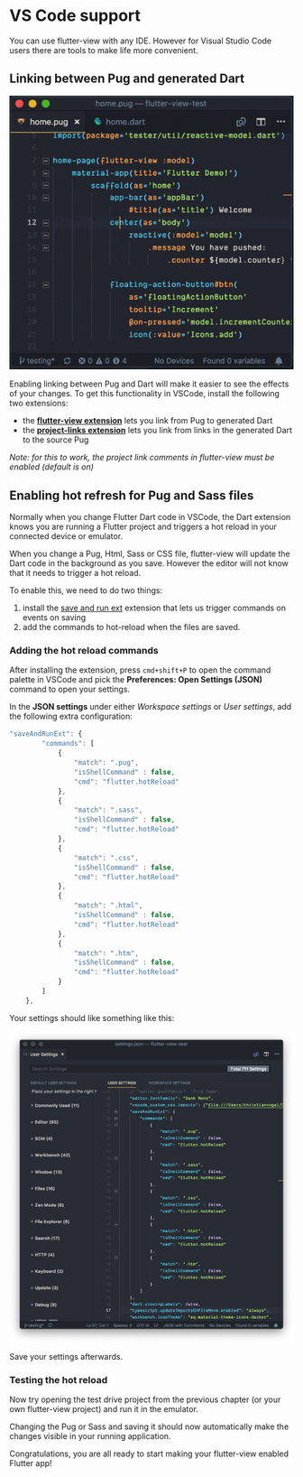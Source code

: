 # VS Code support

You can use flutter-view with any IDE. However for Visual Studio Code users there are tools to make life more convenient.

## Linking between Pug and generated Dart

![Command-clicking between Pug and Dart code in VS Code](../.gitbook/assets/flutter-view-vscode-anim.gif)

Enabling linking between Pug and Dart will make it easier to see the effects of your changes. To get this functionality in VSCode, install the following two extensions:

* the [**flutter-view extension**](https://marketplace.visualstudio.com/items?itemName=blueneogeo.flutter-view-vscode) lets you link from Pug to generated Dart
* the [**project-links extension**](https://marketplace.visualstudio.com/items?itemName=KyleDavidE.vscode-project-links) lets you link from links in the generated Dart to the source Pug

_Note: for this to work, the project link comments in flutter-view must be enabled \(default is on\)_

## Enabling hot refresh for Pug and Sass files

Normally when you change Flutter Dart code in VSCode, the Dart extension knows you are running a Flutter project and triggers a hot reload in your connected device or emulator.

When you change a Pug, Html, Sass or CSS file, flutter-view will update the Dart code in the background as you save. However the editor will not know that it needs to trigger a hot reload.

To enable this, we need to do two things:

1. install the [save and run ext](https://github.com/padjon/vscode-save-and-run-ext) extension that lets us trigger commands on events on saving
2. add the commands to hot-reload when the files are saved.

### Adding the hot reload commands

After installing the extension, press `cmd+shift+P` to open the command palette in VSCode and pick the **Preferences: Open Settings \(JSON\)** command to open your settings.

In the **JSON settings** under either _Workspace settings_ or _User settings_, add the following extra configuration:

```javascript
"saveAndRunExt": {
        "commands": [
            {
                "match": ".pug",
                "isShellCommand" : false,
                "cmd": "flutter.hotReload"
            },
            {
                "match": ".sass",
                "isShellCommand" : false,
                "cmd": "flutter.hotReload"
            },
            {
                "match": ".css",
                "isShellCommand" : false,
                "cmd": "flutter.hotReload"
            },
            {
                "match": ".html",
                "isShellCommand" : false,
                "cmd": "flutter.hotReload"
            },
            {
                "match": ".htm",
                "isShellCommand" : false,
                "cmd": "flutter.hotReload"
            }
        ]
    },
```

Your settings should like something like this:

![](../.gitbook/assets/screen-shot-2018-12-01-at-4.05.42-pm.png)

Save your settings afterwards.

### Testing the hot reload

Now try opening the test drive project from the previous chapter \(or your own flutter-view project\) and run it in the emulator.

Changing the Pug or Sass and saving it should now automatically make the changes visible in your running application.

Congratulations, you are all ready to start making your flutter-view enabled Flutter app!

